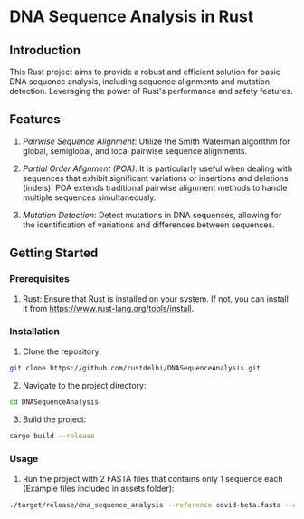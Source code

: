 # DNA Sequence Analysis in Rust

## Introduction

This Rust project aims to provide a robust and efficient solution for basic DNA sequence analysis,
including sequence alignments and mutation detection. Leveraging the power of Rust's performance
and safety features.

## Features

1. _Pairwise Sequence Alignment_: Utilize the Smith Waterman algorithm for global,
   semiglobal, and local pairwise sequence alignments.

2. _Partial Order Alignment (POA)_: It is particularly useful when dealing with sequences that exhibit
   significant variations or insertions and deletions (indels). POA extends traditional pairwise alignment
   methods to handle multiple sequences simultaneously.

3. _Mutation Detection_: Detect mutations in DNA sequences, allowing for the identification
   of variations and differences between sequences.

## Getting Started

### Prerequisites

1. Rust: Ensure that Rust is installed on your system.
   If not, you can install it from https://www.rust-lang.org/tools/install.

### Installation

1. Clone the repository:

```bash
git clone https://github.com/rustdelhi/DNASequenceAnalysis.git
```

2. Navigate to the project directory:

```bash
cd DNASequenceAnalysis
```

3. Build the project:

```bash
cargo build --release
```

### Usage

1. Run the project with 2 FASTA files that contains only 1 sequence each
   (Example files included in assets folder):

```bash
./target/release/dna_sequence_analysis --reference covid-beta.fasta --query covid-delta.fasta --print
```
